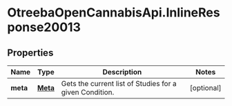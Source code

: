 # OtreebaOpenCannabisApi.InlineResponse20013

## Properties
Name | Type | Description | Notes
------------ | ------------- | ------------- | -------------
**meta** | [**Meta**](Meta.md) | Gets the current list of Studies for a given Condition. | [optional] 



